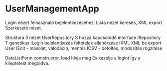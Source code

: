 # UserManagementApp
Login nézet felhasználó bejelentkezéséhez.
Lista nézet keresés, XML export 
Szerkesztő nézet.

Struktúra
3 nézet
UserRepository S hozzá kapcsolódó interface
 IRepository T genetikus
 ILogin bejelentkezés feltételek ellenőrzése
 IXML XML be export
User
  IEdit - másolat, valodacio, mentés
  ICSV - betöltés, módosítás rögzítése

DataListForm comstrucror, load hívja meg És kezelje a logint
Így a kileptetest megoldva.
